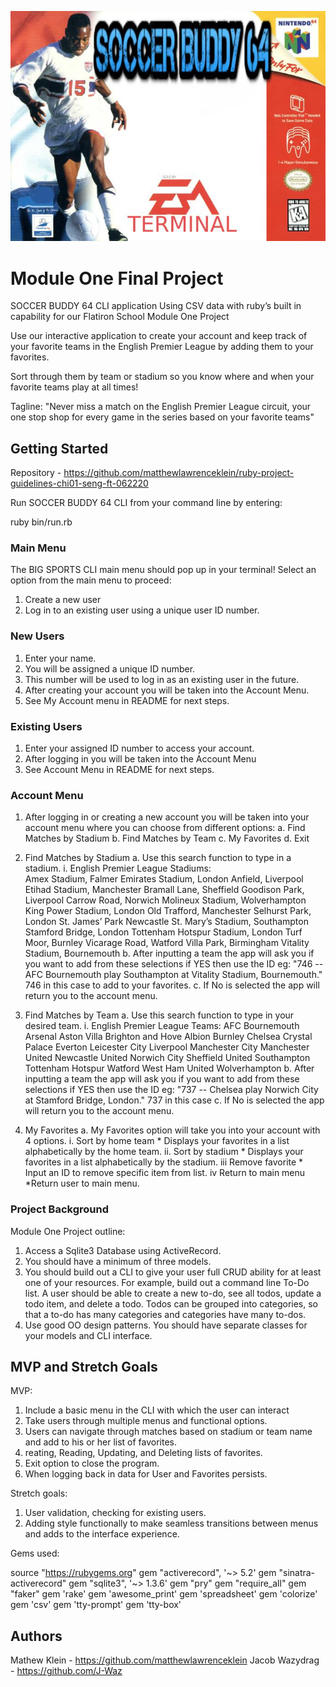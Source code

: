 <a href="https://github.com/matthewlawrenceklein/ruby-project-guidelines-chi01-seng-ft-062220"><img src="https://github.com/matthewlawrenceklein/ruby-project-guidelines-chi01-seng-ft-062220/blob/Jacob/Images/N64%20SUPPER%20SOCCER%20BUDDY%2064.jpg" title="ModuleOneProject" alt="ModuleOneProject"></a>
# Module One Final Project 

SOCCER BUDDY 64 CLI application
Using  CSV data with ruby’s built in capability for our Flatiron School Module One Project

Use our interactive application to create your account and keep track of your favorite teams in the English Premier League by adding them to your favorites. 

Sort through them by team or stadium so you know where and when your favorite teams play at all times!

Tagline: "Never miss a match on the English Premier League circuit, your one stop shop for every game in the series based on your favorite teams"


## Getting Started

Repository - https://github.com/matthewlawrenceklein/ruby-project-guidelines-chi01-seng-ft-062220

Run SOCCER BUDDY 64 CLI from your command line by entering:

ruby bin/run.rb

### Main Menu

The BIG SPORTS CLI main menu should pop up in your terminal!
Select an option from the main menu to proceed:

1. Create a new user 
2. Log in to an existing user using a unique user ID number.

### New Users

1. Enter your name.
2. You will be assigned a unique ID number.
3. This number will be used to log in as an existing user in the future.
4. After creating your account you will be taken into the Account  Menu.
5. See My Account menu in README for next steps.

### Existing Users

1. Enter your assigned ID number to access your account.
2. After logging in you will be taken into the Account Menu
3. See Account Menu in README for next steps.


### Account Menu

1. After logging in or creating a new account you will be taken into your account menu where you can choose from different options:
    a. Find Matches by Stadium
    b. Find Matches by Team
    c. My Favorites
    d. Exit
2. Find Matches by Stadium
    a. Use this search function to type in a stadium. 
        i. English Premier League Stadiums: 	
Amex Stadium, Falmer			          Emirates Stadium, London
Anfield, Liverpool				          Etihad Stadium, Manchester
Bramall Lane, Sheffield		          Goodison Park, Liverpool
Carrow Road, Norwich			          Molineux Stadium, Wolverhampton			
King Power Stadium, London			    Old Trafford, Manchester
Selhurst Park, London			          St. James’ Park Newcastle
St. Mary’s Stadium, Southampton	    Stamford Bridge, London
Tottenham Hotspur Stadium, London		Turf Moor, Burnley
Vicarage Road, Watford			        Villa Park, Birmingham
Vitality Stadium, Bournemouth
    b. After inputting a team the app will ask you if you want to add from these selections if YES then use the ID eg: 	"746 -- AFC Bournemouth play Southampton at Vitality Stadium, Bournemouth." 746 in this case to add to your favorites. 
    c. If No is selected the app will return you to the account menu.





3. Find Matches by Team
    a. Use this search function to type in your desired team.
        i. English Premier League Teams:
AFC Bournemouth				  Arsenal
Aston Villa					    Brighton and Hove Albion
Burnley					        Chelsea
Crystal Palace					Everton
Leicester City					Liverpool
Manchester City				  Manchester United
Newcastle United				Norwich City
Sheffield United				Southampton
Tottenham Hotspur				Watford
West Ham United				  Wolverhampton
    b.  After inputting a team the app will ask you if you want to add from these selections if YES then use the ID eg: 
    "737 -- Chelsea play Norwich City at Stamford Bridge, London." 737 in this case
    c. If No is selected the app will return you to the account menu.

4. My Favorites
    a. My Favorites option will take you into your account with 4 options.
        i.  Sort by home team
            * Displays your favorites in a list alphabetically by the home team.
        ii. Sort by stadium
            * Displays your favorites in a list alphabetically by the stadium.
        iii Remove favorite 
            * Input an ID to remove specific item from list.
        iv  Return to main menu
            *Return user to main menu.


### Project Background

Module One Project outline:

1. Access a Sqlite3 Database using ActiveRecord.
2. You should have a minimum of three models.
3. You should build out a CLI to give your user full CRUD ability for at least one of your resources. For example, build out a command line To-Do list. A user should be able to create a new to-do, see all todos, update a todo item, and delete a todo. Todos can be grouped into categories, so that a to-do has many categories and categories have many to-dos.
4. Use good OO design patterns. You should have separate classes for your models and CLI interface.


## MVP and Stretch Goals

MVP:

1. Include a basic menu in the CLI with which the user can interact
2. Take users through multiple menus and functional options.
3. Users can navigate through matches based on stadium or team name and add to his or her list of favorites.
4. reating, Reading, Updating, and Deleting lists of favorites.
5. Exit option to close the program.
6. When logging back in data for User and Favorites persists. 

Stretch goals:

1. User validation, checking for existing users.
2. Adding style functionally to make seamless transitions between menus and adds to the interface experience. 

Gems used:

source "https://rubygems.org"
gem "activerecord", '~> 5.2'
gem "sinatra-activerecord"
gem "sqlite3", '~> 1.3.6'
gem "pry"
gem "require_all"
gem "faker"
gem 'rake'
gem 'awesome_print'
gem 'spreadsheet'
gem 'colorize'
gem 'csv'
gem 'tty-prompt'
gem 'tty-box'


## Authors

Mathew Klein - https://github.com/matthewlawrenceklein
Jacob Wazydrag - https://github.com/J-Waz